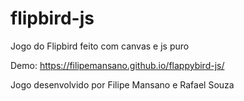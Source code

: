 # flipbird-js
Jogo do Flipbird feito com canvas e js puro

Demo: https://filipemansano.github.io/flappybird-js/

Jogo desenvolvido por Filipe Mansano e Rafael Souza
